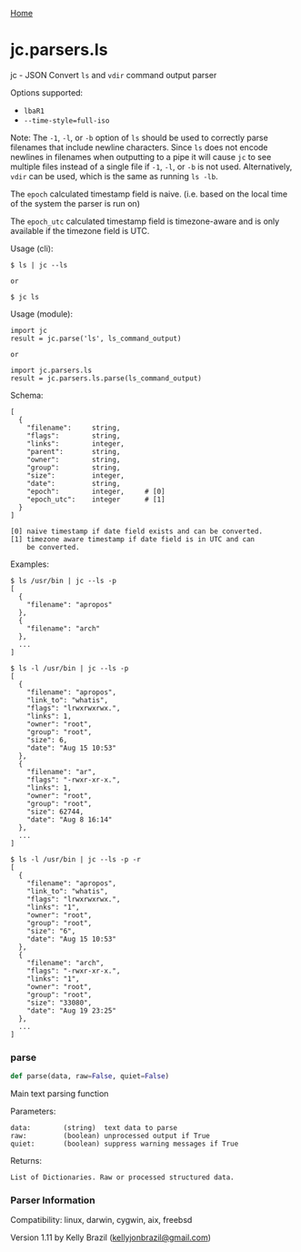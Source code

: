 [Home](https://kellyjonbrazil.github.io/jc/)
<a id="jc.parsers.ls"></a>

# jc.parsers.ls

jc - JSON Convert `ls` and `vdir` command output parser

Options supported:
- `lbaR1`
- `--time-style=full-iso`

Note: The `-1`, `-l`, or `-b` option of `ls` should be used to correctly
parse filenames that include newline characters. Since `ls` does not encode
newlines in filenames when outputting to a pipe it will cause `jc` to see
multiple files instead of a single file if `-1`, `-l`, or `-b` is not used.
Alternatively, `vdir` can be used, which is the same as running `ls -lb`.

The `epoch` calculated timestamp field is naive. (i.e. based on the local
time of the system the parser is run on)

The `epoch_utc` calculated timestamp field is timezone-aware and is only
available if the timezone field is UTC.

Usage (cli):

    $ ls | jc --ls

    or

    $ jc ls

Usage (module):

    import jc
    result = jc.parse('ls', ls_command_output)

    or

    import jc.parsers.ls
    result = jc.parsers.ls.parse(ls_command_output)

Schema:

    [
      {
        "filename":     string,
        "flags":        string,
        "links":        integer,
        "parent":       string,
        "owner":        string,
        "group":        string,
        "size":         integer,
        "date":         string,
        "epoch":        integer,     # [0]
        "epoch_utc":    integer      # [1]
      }
    ]

    [0] naive timestamp if date field exists and can be converted.
    [1] timezone aware timestamp if date field is in UTC and can
        be converted.

Examples:

    $ ls /usr/bin | jc --ls -p
    [
      {
        "filename": "apropos"
      },
      {
        "filename": "arch"
      },
      ...
    ]

    $ ls -l /usr/bin | jc --ls -p
    [
      {
        "filename": "apropos",
        "link_to": "whatis",
        "flags": "lrwxrwxrwx.",
        "links": 1,
        "owner": "root",
        "group": "root",
        "size": 6,
        "date": "Aug 15 10:53"
      },
      {
        "filename": "ar",
        "flags": "-rwxr-xr-x.",
        "links": 1,
        "owner": "root",
        "group": "root",
        "size": 62744,
        "date": "Aug 8 16:14"
      },
      ...
    ]

    $ ls -l /usr/bin | jc --ls -p -r
    [
      {
        "filename": "apropos",
        "link_to": "whatis",
        "flags": "lrwxrwxrwx.",
        "links": "1",
        "owner": "root",
        "group": "root",
        "size": "6",
        "date": "Aug 15 10:53"
      },
      {
        "filename": "arch",
        "flags": "-rwxr-xr-x.",
        "links": "1",
        "owner": "root",
        "group": "root",
        "size": "33080",
        "date": "Aug 19 23:25"
      },
      ...
    ]

<a id="jc.parsers.ls.parse"></a>

### parse

```python
def parse(data, raw=False, quiet=False)
```

Main text parsing function

Parameters:

    data:        (string)  text data to parse
    raw:         (boolean) unprocessed output if True
    quiet:       (boolean) suppress warning messages if True

Returns:

    List of Dictionaries. Raw or processed structured data.

### Parser Information
Compatibility:  linux, darwin, cygwin, aix, freebsd

Version 1.11 by Kelly Brazil (kellyjonbrazil@gmail.com)
